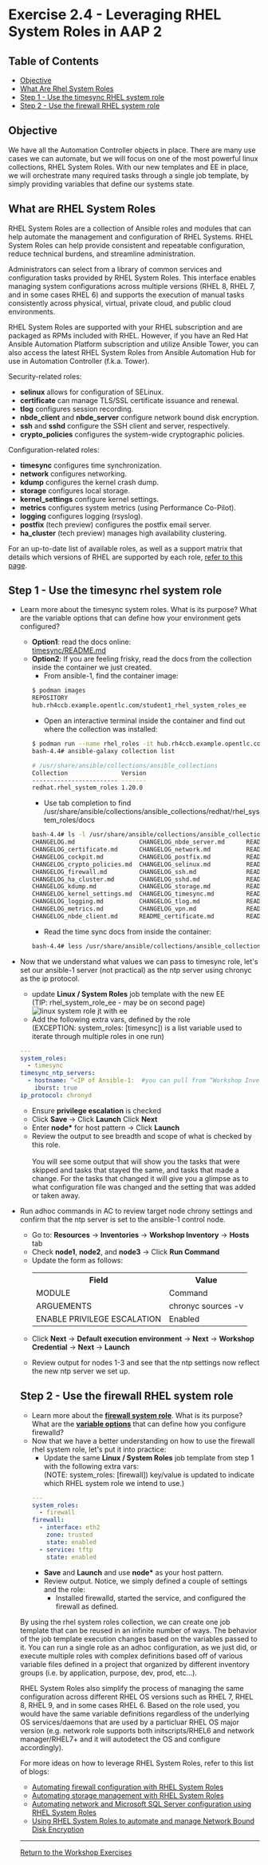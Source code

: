 # Exercise 2.4 - Leveraging RHEL System Roles in AAP 2

## Table of Contents

* [Objective](#objective)
* [What Are Rhel System Roles](#step-1---run-linux--setup-builder)
* [Step 1 - Use the timesync RHEL system role](#step-2---create-custom-ee-with-rhel-system-roles-collection)
* [Step 2 - Use the firewall RHEL system role](#step-2---create-custom-ee-with-rhel-system-roles-collection)

## Objective

We have all the Automation Controller objects in place.  There are many use cases we can automate, but we will focus on one of the most powerful linux collections, RHEL System Roles.  With our new templates and EE in place, we will orchestrate many required tasks through a single job template, by simply providing variables that define our systems state.

## What are RHEL System Roles
RHEL System Roles are a collection of Ansible roles and modules that can help automate the management and configuration of RHEL Systems. RHEL System Roles can help provide consistent and repeatable configuration, reduce technical burdens, and streamline administration.

Administrators can select from a library of common services and configuration tasks provided by RHEL System Roles. This interface enables managing system configurations across multiple versions (RHEL 8, RHEL 7, and in some cases RHEL 6) and supports the execution of manual tasks consistently across physical, virtual, private cloud, and public cloud environments.

RHEL System Roles are supported with your RHEL subscription and are packaged as RPMs included with RHEL. However, if you have an Red Hat Ansible Automation Platform subscription and utilize Ansible Tower, you can also access the latest  RHEL System Roles from Ansible Automation Hub for use in Automation Controller (f.k.a. Tower).

Security-related roles:

  - <strong>selinux</strong> allows for configuration of SELinux.
  - <strong>certificate</strong> can manage TLS/SSL certificate issuance and renewal.
  - <strong>tlog</strong> configures session recording.
  - <strong>nbde_client</strong> and <strong>nbde_server</strong> configure network bound disk encryption.
  - <strong>ssh</strong> and <strong>sshd</strong> configure the SSH client and server, respectively.
  - <strong>crypto_policies</strong> configures the system-wide cryptographic policies.

Configuration-related roles:

  - <strong>timesync</strong> configures time synchronization.
  - <strong>network</strong> configures networking.
  - <strong>kdump</strong> configures the kernel crash dump.
  - <strong>storage</strong> configures local storage.
  - <strong>kernel_settings</strong> configure kernel settings.
  - <strong>metrics</strong> configures system metrics (using Performance Co-Pilot).
  - <strong>logging</strong> configures logging (rsyslog).
  - <strong>postfix</strong> (tech preview) configures the postfix email server.
  - <strong>ha_cluster</strong> (tech preview) manages high availability clustering.

For an up-to-date list of available roles, as well as a support matrix that details which versions of RHEL are supported by each role, [refer to this page](https://external.ink?to=/access.redhat.com/articles/3050101). 

## Step 1 - Use the **timesync** rhel system role
* Learn more about the timesync system roles.  What is its purpose?  What are the variable options that can define how your environment gets configured?
    * **Option1**: read the docs online:<br>
    [timesync/README.md](https://external.ink?to=/github.com/linux-system-roles/timesync/blob/master/README.md)
    * **Option2**: If you are feeling frisky, read the docs from the collection inside the container we just created.
        * From ansible-1, find the container image:
        ```bash
        $ podman images
        REPOSITORY                                                               TAG         IMAGE ID      CREATED       SIZE
        hub.rh4ccb.example.opentlc.com/student1_rhel_system_roles_ee             latest      f7c20a3a3d16  10 hours ago  612 MB
        ```
        * Open an interactive terminal inside the container and find out where the collection was installed:
        ```bash
        $ podman run --name rhel_roles -it hub.rh4ccb.example.opentlc.com/student1_rhel_system_roles_ee /bin/bash
        bash-4.4# ansible-galaxy collection list
        
        # /usr/share/ansible/collections/ansible_collections
        Collection               Version
        ------------------------ -------
        redhat.rhel_system_roles 1.20.0 
        ```
        * Use tab completion to find /usr/share/ansible/collections/ansible_collections/redhat/rhel_system_roles/docs
        ```bash
        bash-4.4# ls -l /usr/share/ansible/collections/ansible_collections/redhat/rhel_system_roles/docs/ 
        CHANGELOG.md                  CHANGELOG_nbde_server.md      README_cockpit.md             README_postfix.md             nbde_client/
        CHANGELOG_certificate.md      CHANGELOG_network.md          README_crypto_policies.md     README_selinux.md             nbde_server/
        CHANGELOG_cockpit.md          CHANGELOG_postfix.md          README_firewall.md            README_ssh.md                 network/
        CHANGELOG_crypto_policies.md  CHANGELOG_selinux.md          README_ha_cluster.md          README_sshd.md                selinux/
        CHANGELOG_firewall.md         CHANGELOG_ssh.md              README_kdump.md               README_storage.md             ssh/
        CHANGELOG_ha_cluster.md       CHANGELOG_sshd.md             README_kernel_settings.md     README_timesync.md            sshd/
        CHANGELOG_kdump.md            CHANGELOG_storage.md          README_logging.md             README_tlog.md                timesync/
        CHANGELOG_kernel_settings.md  CHANGELOG_timesync.md         README_metrics.md             README_vpn.md                 vpn/
        CHANGELOG_logging.md          CHANGELOG_tlog.md             README_nbde_client.md         certificate/                  
        CHANGELOG_metrics.md          CHANGELOG_vpn.md              README_nbde_server.md         ha_cluster/                   
        CHANGELOG_nbde_client.md      README_certificate.md         README_network.md             metrics/
        ```
        * Read the time sync docs from inside the container:
        ```bash
        bash-4.4# less /usr/share/ansible/collections/ansible_collections/redhat/rhel_system_roles/docs/README_timesync.md
        ```

* Now that we understand what values we can pass to timesync role, let's set our ansible-1 server (not practical) as the ntp server using chronyc as the ip protocol.
   * update **Linux / System Roles** job template with the new EE<br>
   (TIP: rhel_system_role_ee - may be on second page)
   ![linux system role jt with ee](images/linux_system_role_jt_with_ee.png)
   * Add the following extra vars, defined by the role<br>
   (EXCEPTION: system_roles: \[timesync\]) is a list variable used to iterate through multiple roles in one run)
   ```yaml
   ---
   system_roles:
     - timesync
   timesync_ntp_servers:
     - hostname: “<IP of Ansible-1:  #you can pull from “Workshop Inventory -> hosts -> Ansible-1>”
       iburst: true
   ip_protocol: chronyd
  ```
  * Ensure **privilege escalation** is checked
  * Click **Save** -> Click **Launch** Click **Next** 
  * Enter **node\*** for host pattern -> Click **Launch**<br>
  * Review the output to see breadth and scope of what is checked by this role.<br>&nbsp;<br>
  You will see some output that will show you the tasks that were skipped and tasks that stayed the same, and tasks that made a change.  For the tasks that changed it will give you a glimpse as to what configuration file was changed and the setting that was added or taken away. 
* Run adhoc commands in AC to review target node chrony settings and confirm that the ntp server is set to the ansible-1 control node.
    * Go to: **Resources** -> **Inventories** -> **Workshop Inventory** -> **Hosts** tab 
    * Check **node1**, **node2**, and **node3** -> Click **Run Command**
    * Update the form as follows:
    &nbsp;&nbsp;&nbsp;&nbsp;<table>
    <tr>
      <th>Field</th>
      <th>Value</th>
    </tr>
    <tr>
      <td>MODULE</td>
      <td>Command</td>
    </tr>
    <tr>
      <td>ARGUEMENTS</td>
      <td>chronyc sources -v</td>
    </tr>
    <tr>
      <td>ENABLE PRIVILEGE ESCALATION</td>
      <td>Enabled</td>
    </tr>
  </table>
* Click **Next** -> **Default execution environment** -> **Next** -> **Workshop Credential** -> **Next** -> **Launch**
* Review output for nodes 1-3 and see that the ntp settings now reflect the new ntp server we set up.
## Step 2 - Use the **firewall** RHEL system role
* Learn more about the [**firewall system role**](https://external.ink?to=/github.com/linux-system-roles/firewall).  What is its purpose?  What are the [**variable options**](https://external.ink?to=/github.com/linux-system-roles/firewall#examples-of-options) that can define how you configure firewalld?
* Now that we have a better understanding on how to use the firewall rhel system role, let's put it into practice:
   * Update the same **Linux / System Roles** job template from step 1 with the following extra vars:<br>
   (NOTE: system_roles: \[firewall\]) key/value is updated to indicate which RHEL system role we intend to use.)
   ```yaml
   ---
   system_roles:
     - firewall
   firewall:
     - interface: eth2
       zone: trusted
       state: enabled
     - service: tftp
       state: enabled
  ```
  * **Save** and **Launch** and use **node\*** as your host pattern.
  * Review output.  Notice, we simply defined a couple of settings and the role:
      * Installed firewalld, started the service, and configured the firewall as defined.

By using the rhel system roles collection, we can create one job template that can be reused in an infinite number of ways.  The behavior of the job template execution changes based on the variables passed to it.  You can run a single role as an adhoc configuration, as we just did, or execute multiple roles with complex definitions based off of various variable files defined in a project that organized by different inventory groups (i.e. by application, purpose, dev, prod, etc...).

RHEL System Roles also simplify the process of managing the same configuration across different RHEL OS versions such as RHEL 7, RHEL 8, RHEL 9, and in some cases RHEL 6.  Based on the role used, you would have the same variable definitions regardless of the underlying OS services/daemons that are used by a particluar RHEL OS major version (e.g. network role supports both initscripts/RHEL6 and network manager/RHEL7+ and it will autodetect the OS and configure accordingly).

For more ideas on how to leverage RHEL System Roles, refer to this list of blogs:
* [Automating firewall configuration with RHEL System Roles](https://external.ink?to=/www.redhat.com/en/blog/automating-firewall-configuration-rhel-system-roles)
* [Automating storage management with RHEL System Roles](https://external.ink?to=/www.redhat.com/en/blog/automating-storage-management-rhel-system-roles)
* [Automating network and Microsoft SQL Server configuration using RHEL System Roles](https://external.ink?to=/www.redhat.com/en/blog/automating-network-and-microsoft-sql-server-configuration-using-rhel-system-roles)
* [Using RHEL System Roles to automate and manage Network Bound Disk Encryption](https://external.ink?to=/www.redhat.com/en/blog/using-rhel-system-roles-automate-and-manage-network-bound-disk-encryption)
----

[Return to the Workshop Exercises](../README.md)
